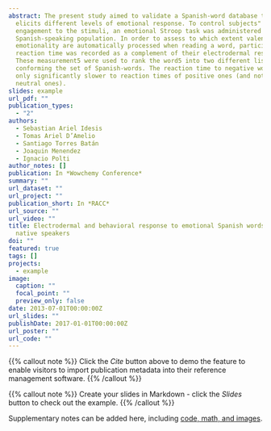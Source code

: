 ```yaml
---
abstract: The present study aimed to validate a Spanish-word database that
  elicits different levels of emotional response. To control subjects"
  engagement to the stimuli, an emotional Stroop task was administered to
  Spanish-speaking population. In order to assess to which extent valence and
  emotionality are automatically processed when reading a word, participants"
  reaction time was recorded as a complement of their electrodermal response.
  These measurement5 were used to rank the word5 into two different lists,
  conforming the set of Spanish-words. The reaction time to negative words were
  only significantly slower to reaction times of positive ones (and not to the
  neutral ones).
slides: example
url_pdf: ""
publication_types:
  - "2"
authors:
  - Sebastian Ariel Idesis
  - Tomas Ariel D’Amelio
  - Santiago Torres Batán
  - Joaquin Menendez
  - Ignacio Polti
author_notes: []
publication: In *Wowchemy Conference*
summary: ""
url_dataset: ""
url_project: ""
publication_short: In *RACC*
url_source: ""
url_video: ""
title: Electrodermal and behavioral response to emotional Spanish words in
  native speakers
doi: ""
featured: true
tags: []
projects:
  - example
image:
  caption: ""
  focal_point: ""
  preview_only: false
date: 2013-07-01T00:00:00Z
url_slides: ""
publishDate: 2017-01-01T00:00:00Z
url_poster: ""
url_code: ""
---
```


{{% callout note %}}
Click the *Cite* button above to demo the feature to enable visitors to import publication metadata into their reference management software.
{{% /callout %}}

{{% callout note %}}
Create your slides in Markdown - click the *Slides* button to check out the example.
{{% /callout %}}

Supplementary notes can be added here, including [code, math, and images](https://wowchemy.com/docs/writing-markdown-latex/).
